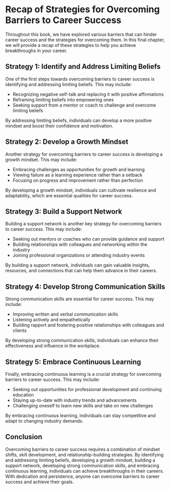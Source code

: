 Recap of Strategies for Overcoming Barriers to Career Success
=====================================================================================

Throughout this book, we have explored various barriers that can hinder career success and the strategies for overcoming them. In this final chapter, we will provide a recap of these strategies to help you achieve breakthroughs in your career.

Strategy 1: Identify and Address Limiting Beliefs
-------------------------------------------------

One of the first steps towards overcoming barriers to career success is identifying and addressing limiting beliefs. This may include:

* Recognizing negative self-talk and replacing it with positive affirmations
* Reframing limiting beliefs into empowering ones
* Seeking support from a mentor or coach to challenge and overcome limiting beliefs

By addressing limiting beliefs, individuals can develop a more positive mindset and boost their confidence and motivation.

Strategy 2: Develop a Growth Mindset
------------------------------------

Another strategy for overcoming barriers to career success is developing a growth mindset. This may include:

* Embracing challenges as opportunities for growth and learning
* Viewing failure as a learning experience rather than a setback
* Focusing on progress and improvement rather than perfection

By developing a growth mindset, individuals can cultivate resilience and adaptability, which are essential qualities for career success.

Strategy 3: Build a Support Network
-----------------------------------

Building a support network is another key strategy for overcoming barriers to career success. This may include:

* Seeking out mentors or coaches who can provide guidance and support
* Building relationships with colleagues and networking within the industry
* Joining professional organizations or attending industry events

By building a support network, individuals can gain valuable insights, resources, and connections that can help them advance in their careers.

Strategy 4: Develop Strong Communication Skills
-----------------------------------------------

Strong communication skills are essential for career success. This may include:

* Improving written and verbal communication skills
* Listening actively and empathetically
* Building rapport and fostering positive relationships with colleagues and clients

By developing strong communication skills, individuals can enhance their effectiveness and influence in the workplace.

Strategy 5: Embrace Continuous Learning
---------------------------------------

Finally, embracing continuous learning is a crucial strategy for overcoming barriers to career success. This may include:

* Seeking out opportunities for professional development and continuing education
* Staying up-to-date with industry trends and advancements
* Challenging oneself to learn new skills and take on new challenges

By embracing continuous learning, individuals can stay competitive and adapt to changing industry demands.

Conclusion
----------

Overcoming barriers to career success requires a combination of mindset shifts, skill development, and relationship-building strategies. By identifying and addressing limiting beliefs, developing a growth mindset, building a support network, developing strong communication skills, and embracing continuous learning, individuals can achieve breakthroughs in their careers. With dedication and persistence, anyone can overcome barriers to career success and achieve their goals.
